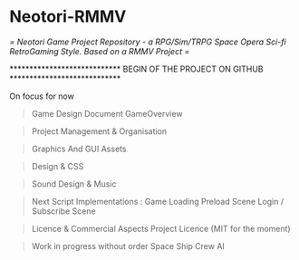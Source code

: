 # Neotori-RMMV

*= Neotori Game Project Repository - a RPG/Sim/TRPG Space Opera Sci-fi RetroGaming Style. Based on a RMMV Project =*

****************************  BEGIN OF THE PROJECT ON GITHUB  ****************************

On focus for now 

> Game Design Document
 GameOverview

> Project Management & Organisation


> Graphics And GUI Assets


> Design & CSS


> Sound Design & Music


> Next Script Implementations :
 Game Loading Preload Scene
 Login / Subscribe Scene

> Licence & Commercial Aspects
 Project Licence (MIT for the moment)

> Work in progress without order
 Space Ship Crew AI
